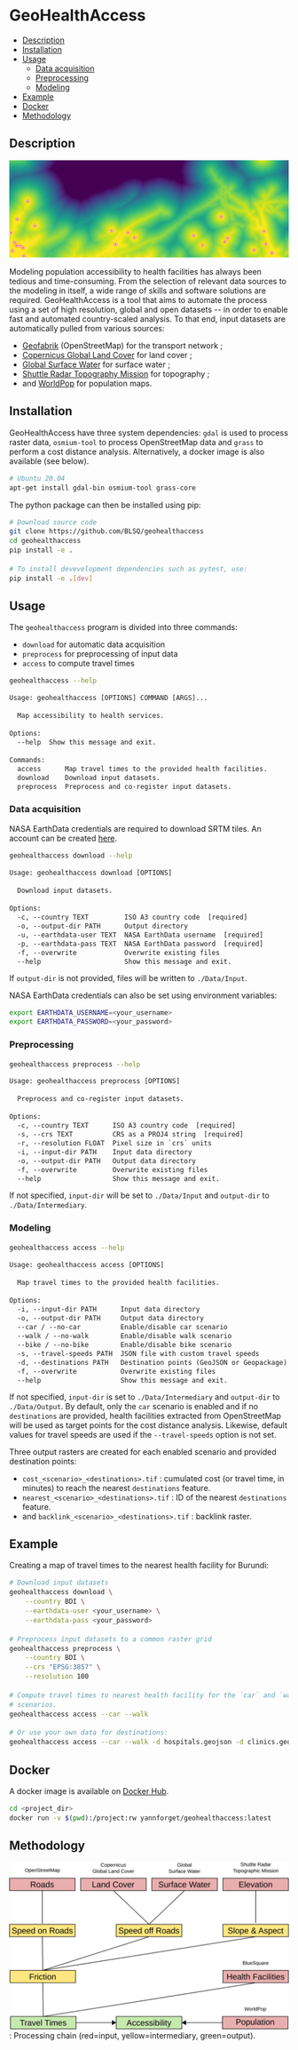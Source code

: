 # GeoHealthAccess

* [Description](#description)
* [Installation](#installation)
* [Usage](#usage)
  + [Data acquisition](#data-acquisition)
  + [Preprocessing](#preprocessing)
  + [Modeling](#modeling)
* [Example](#example)
* [Docker](#docker)
* [Methodology](#methodology)

## Description

![Accessibility map](https://raw.githubusercontent.com/BLSQ/geohealthaccess/master/docs/images/travel-times-example.png)

Modeling population accessibility to health facilities has always been
tedious and time-consuming. From the selection of relevant data sources
to the modeling in itself, a wide range of skills and software solutions
are required. GeoHealthAccess is a tool that aims to automate the process
using a set of high resolution, global and open datasets -- in order to
enable fast and automated country-scaled analysis. To that end, input datasets
are automatically pulled from various sources:

* [Geofabrik](https://www.geofabrik.de) (OpenStreetMap) for the transport network ;
* [Copernicus Global Land Cover](https://lcviewer.vito.be/) for land cover ;
* [Global Surface Water](https://global-surface-water.appspot.com/) for surface water ;
* [Shuttle Radar Topography Mission](https://www2.jpl.nasa.gov/srtm/) for topography ;
* and [WorldPop](https://www.worldpop.org/) for population maps.

## Installation

GeoHealthAccess have three system dependencies: `gdal` is used to process raster
data, `osmium-tool` to process OpenStreetMap data and `grass` to perform a cost
distance analysis. Alternatively, a docker image is also available (see below).

``` sh
# Ubuntu 20.04
apt-get install gdal-bin osmium-tool grass-core
```

The python package can then be installed using pip:

``` sh
# Download source code
git clone https://github.com/BLSQ/geohealthaccess
cd geohealthaccess
pip install -e .

# To install devevelopment dependencies such as pytest, use:
pip install -e .[dev]
```

## Usage

The `geohealthaccess` program is divided into three commands:

* `download` for automatic data acquisition
* `preprocess` for preprocessing of input data
* `access` to compute travel times

``` sh
geohealthaccess --help
```

```
Usage: geohealthaccess [OPTIONS] COMMAND [ARGS]...

  Map accessibility to health services.

Options:
  --help  Show this message and exit.

Commands:
  access      Map travel times to the provided health facilities.
  download    Download input datasets.
  preprocess  Preprocess and co-register input datasets.
```

### Data acquisition

NASA EarthData credentials are required to download SRTM tiles. An account can
be created [here](https://urs.earthdata.nasa.gov/users/new).

``` sh
geohealthaccess download --help
```

```
Usage: geohealthaccess download [OPTIONS]

  Download input datasets.

Options:
  -c, --country TEXT         ISO A3 country code  [required]
  -o, --output-dir PATH      Output directory
  -u, --earthdata-user TEXT  NASA EarthData username  [required]
  -p, --earthdata-pass TEXT  NASA EarthData password  [required]
  -f, --overwrite            Overwrite existing files
  --help                     Show this message and exit.
```

If `output-dir` is not provided, files will be written to `./Data/Input`.

NASA EarthData credentials can also be set using environment variables:

``` sh
export EARTHDATA_USERNAME=<your_username>
export EARTHDATA_PASSWORD=<your_password>
```

### Preprocessing

``` sh
geohealthaccess preprocess --help
```

```
Usage: geohealthaccess preprocess [OPTIONS]

  Preprocess and co-register input datasets.

Options:
  -c, --country TEXT      ISO A3 country code  [required]
  -s, --crs TEXT          CRS as a PROJ4 string  [required]
  -r, --resolution FLOAT  Pixel size in `crs` units
  -i, --input-dir PATH    Input data directory
  -o, --output-dir PATH   Output data directory
  -f, --overwrite         Overwrite existing files
  --help                  Show this message and exit.
```

If not specified, `input-dir` will be set to `./Data/Input` and `output-dir` to `./Data/Intermediary`.

### Modeling

``` sh
geohealthaccess access --help
```

```
Usage: geohealthaccess access [OPTIONS]

  Map travel times to the provided health facilities.

Options:
  -i, --input-dir PATH      Input data directory
  -o, --output-dir PATH     Output data directory
  --car / --no-car          Enable/disable car scenario
  --walk / --no-walk        Enable/disable walk scenario
  --bike / --no-bike        Enable/disable bike scenario
  -s, --travel-speeds PATH  JSON file with custom travel speeds
  -d, --destinations PATH   Destination points (GeoJSON or Geopackage)
  -f, --overwrite           Overwrite existing files
  --help                    Show this message and exit.
```

If not specified, `input-dir` is set to `./Data/Intermediary` and `output-dir`
to `./Data/Output`. By default, only the `car` scenario is enabled and if no
`destinations` are provided, health facilities extracted from OpenStreetMap will
be used as target points for the cost distance analysis. Likewise, default
values for travel speeds are used if the `--travel-speeds` option is not set.

Three output rasters are created for each enabled scenario and provided
destination points:

* `cost_<scenario>_<destinations>.tif` : cumulated cost (or travel time, in
  minutes) to reach the nearest `destinations` feature.
* `nearest_<scenario>_<destinations>.tif` : ID of the nearest `destinations`
  feature.
* and `backlink_<scenario>_<destinations>.tif` : backlink raster.

## Example

Creating a map of travel times to the nearest health facility for Burundi:

``` sh
# Download input datasets
geohealthaccess download \
	--country BDI \
	--earthdata-user <your_username> \
	--earthdata-pass <your_password>

# Preprocess input datasets to a common raster grid
geohealthaccess preprocess \
	--country BDI \
	--crs "EPSG:3857" \
	--resolution 100

# Compute travel times to nearest health facility for the `car` and `walk`
# scenarios.
geohealthaccess access --car --walk

# Or use your own data for destinations:
geohealthaccess access --car --walk -d hospitals.geojson -d clinics.geojson
```

## Docker

A docker image is available on [Docker
Hub](https://hub.docker.com/r/yannforget/geohealthaccess).

``` sh
cd <project_dir>
docker run -v $(pwd):/project:rw yannforget/geohealthaccess:latest
```

## Methodology

![Processing chain](/docs/images/processing-chain.png)
: Processing chain (red=input, yellow=intermediary, green=output).
